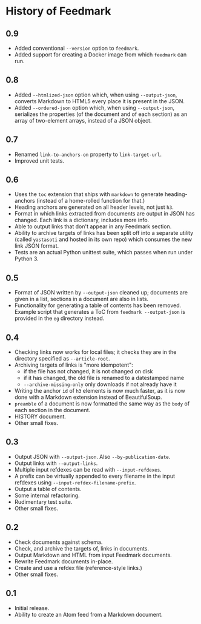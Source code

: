History of Feedmark
===================

0.9
---

*   Added conventional `--version` option to `feedmark`.
*   Added support for creating a Docker image from which `feedmark`
    can run.

0.8
---

*   Added `--htmlized-json` option which, when using `--output-json`,
    converts Markdown to HTML5 every place it is present in the JSON.
*   Added `--ordered-json` option which, when using `--output-json`,
    serializes the properties (of the document and of each section)
    as an array of two-element arrays, instead of a JSON object.

0.7
---

*   Renamed `link-to-anchors-on` property to `link-target-url`.
*   Improved unit tests.

0.6
---

*   Uses the `toc` extension that ships with `markdown` to generate
    heading-anchors (instead of a home-rolled function for that.)
*   Heading anchors are generated on all header levels, not just `h3`.
*   Format in which links extracted from documents are output in JSON
    has changed.  Each link is a dictionary, includes more info.
*   Able to output links that don't appear in any Feedmark section.
*   Ability to archive targets of links has been split off into a
    separate utility (called `yastasoti` and hosted in its own repo)
    which consumes the new link JSON format.
*   Tests are an actual Python unittest suite, which passes when run
    under Python 3.

0.5
---

*   Format of JSON written by `--output-json` cleaned up; documents
    are given in a list, sections in a document are also in lists.
*   Functionality for generating a table of contents has been removed.
    Example script that generates a ToC from `feedmark --output-json`
    is provided in the `eg` directory instead.

0.4
---

*   Checking links now works for local files; it checks they are in
    the directory specified as `--article-root`.
*   Archiving targets of links is "more idempotent":
    *   if the file has not changed, it is not changed on disk
    *   if it has changed, the old file is renamed to a datestamped name
    *   `--archive-missing-only` only downloads if not already have it
*   Writing the anchor `id` of `h3` elements is now much faster, as it
    is now done with a Markdown extension instead of BeautifulSoup.
*   `preamble` of a document is now formatted the same way as the `body`
    of each section in the document.
*   HISTORY document.
*   Other small fixes.

0.3
---

*   Output JSON with `--output-json`.  Also `--by-publication-date`.
*   Output links with `--output-links`.
*   Multiple input refdexes can be read with `--input-refdexes`.
*   A prefix can be virtually appended to every filename in the
    input refdexes using `--input-refdex-filename-prefix`.
*   Output a table of contents.
*   Some internal refactoring.
*   Rudimentary test suite.
*   Other small fixes.

0.2
---

*   Check documents against schema.
*   Check, and archive the targets of, links in documents.
*   Output Markdown and HTML from input Feedmark documents.
*   Rewrite Feedmark documents in-place.
*   Create and use a refdex file (reference-style links.)
*   Other small fixes.

0.1
---

*   Initial release.
*   Ability to create an Atom feed from a Markdown document.
